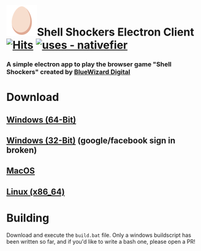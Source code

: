 # ![ShellShock](https://github.com/qfoxb/shellshock-electron/raw/main/assets/twemoji_egg.png)Shell Shockers Electron Client [![Hits](https://hits.seeyoufarm.com/api/count/incr/badge.svg?url=https%3A%2F%2Fgithub.com%2Fqfoxb%2Fshellshock-electron&count_bg=%2380C6FF&title_bg=%23555555&icon=&icon_color=%23E7E7E7&title=views&edge_flat=false)](https://hits.seeyoufarm.com)  [![uses - nativefier](https://img.shields.io/badge/uses-nativefier-80C6FF)](https://github.com/nativefier/nativefier)
### A simple electron app to play the browser game "Shell Shockers" created by [BlueWizard Digital](https://github.com/BlueWizardDigital)
# Download
## [Windows (64-Bit)](https://github.com/qfoxb/shellshock-electron/releases/latest/download/shellshock_64.exe)
## [Windows (32-Bit)](https://github.com/qfoxb/shellshock-electron/releases/latest/download/shellshock_32.exe) (google/facebook sign in broken)
## [MacOS](https://github.com/qfoxb/shellshock-electron/releases/latest/download/shellshock_macOS.dmg)
## [Linux (x86_64)](https://github.com/qfoxb/shellshock-electron/releases/latest/download/ShellShockers-linux-x64.zip)

# Building
Download and execute the ```build.bat``` file. Only a windows buildscript has been written so far, and if you'd like to write a bash one, please open a PR!
